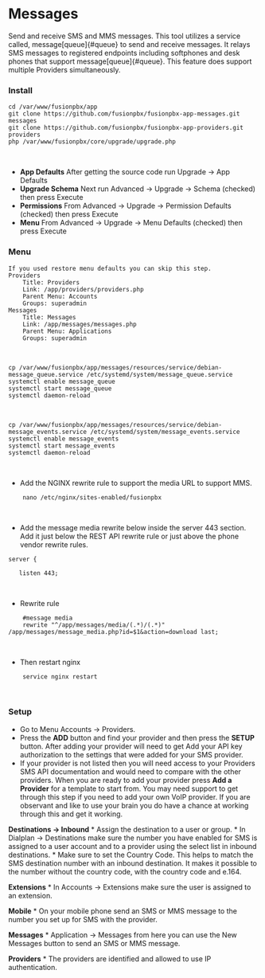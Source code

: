 # Messages

Send and receive SMS and MMS messages. This tool utilizes a service
called, message[queue]{#queue} to send and receive messages. It relays
SMS messages to registered endpoints including softphones and desk
phones that support message[queue]{#queue}. This feature does support
multiple Providers simultaneously.

### Install


    cd /var/www/fusionpbx/app
    git clone https://github.com/fusionpbx/fusionpbx-app-messages.git messages
    git clone https://github.com/fusionpbx/fusionpbx-app-providers.git providers
    php /var/www/fusionpbx/core/upgrade/upgrade.php

<br>

-   **App Defaults** After getting the source code run Upgrade -\> App
    Defaults
-   **Upgrade Schema** Next run Advanced -\> Upgrade -\> Schema
    (checked) then press Execute
-   **Permissions** From Advanced -\> Upgrade -\> Permission Defaults
    (checked) then press Execute
-   **Menu** From Advanced -\> Upgrade -\> Menu Defaults (checked) then
    press Execute

### Menu

    If you used restore menu defaults you can skip this step.
    Providers
        Title: Providers
        Link: /app/providers/providers.php
        Parent Menu: Accounts
        Groups: superadmin
    Messages
        Title: Messages
        Link: /app/messages/messages.php
        Parent Menu: Applications
        Groups: superadmin

<br>

    cp /var/www/fusionpbx/app/messages/resources/service/debian-message_queue.service /etc/systemd/system/message_queue.service
    systemctl enable message_queue
    systemctl start message_queue
    systemctl daemon-reload

<br>

    cp /var/www/fusionpbx/app/messages/resources/service/debian-message_events.service /etc/systemd/system/message_events.service
    systemctl enable message_events
    systemctl start message_events
    systemctl daemon-reload

<br>

-   Add the NGINX rewrite rule to support the media URL to support MMS.

```
    nano /etc/nginx/sites-enabled/fusionpbx
```
<br>

-   Add the message media rewrite below inside the server 443 section.
    Add it just below the REST API rewrite rule or just above the phone
    vendor rewrite rules.


```
server {

   listen 443;
```
<br>

-   Rewrite rule

```
    #message media
    rewrite "^/app/messages/media/(.*)/(.*)" /app/messages/message_media.php?id=$1&action=download last;
```
<br>

- Then restart nginx

```
    service nginx restart
```
<br>

### Setup

-   Go to Menu Accounts -\> Providers.
-   Press the **ADD** button and find your provider and then press the
    **SETUP** button. After adding your provider will need to get Add
    your API key authorization to the settings that were added for your
    SMS provider.
-   If your provider is not listed then you will need access to your
    Providers SMS API documentation and would need to compare with the
    other providers. When you are ready to add your provider press **Add
    a Provider** for a template to start from. You may need support to
    get through this step if you need to add your own VoIP provider. If
    you are observant and like to use your brain you do have a chance at
    working through this and get it working.

**Destinations -\> Inbound** \* Assign the destination to a user or
group. \* In Dialplan -\> Destinations make sure the number you have
enabled for SMS is assigned to a user account and to a provider using
the select list in inbound destinations. \* Make sure to set the Country
Code. This helps to match the SMS destination number with an inbound
destination. It makes it possible to the number without the country
code, with the country code and e.164.

**Extensions** \* In Accounts -\> Extensions make sure the user is
assigned to an extension.

**Mobile** \* On your mobile phone send an SMS or MMS message to the
number you set up for SMS with the provider.

**Messages** \* Application -\> Messages from here you can use the New
Messages button to send an SMS or MMS message.

**Providers** \* The providers are identified and allowed to use IP
authentication.
